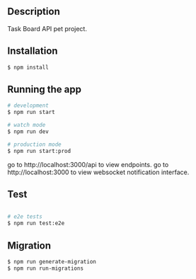 ## Description

Task Board API pet project.

## Installation

```bash
$ npm install
```

## Running the app

```bash
# development
$ npm run start

# watch mode
$ npm run dev

# production mode
$ npm run start:prod
```

go to http://localhost:3000/api to view endpoints.
go to http://localhost:3000 to view websocket notification interface.

## Test

```bash

# e2e tests
$ npm run test:e2e

```

## Migration

```bash
$ npm run generate-migration
$ npm run run-migrations
```